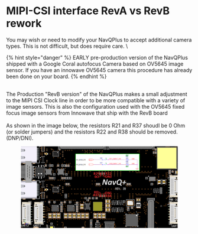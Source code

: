 # MIPI-CSI interface RevA vs RevB rework

You may wish or need to modify your NavQPlus to accept additional camera types. This is not difficult, but does require care. \


{% hint style="danger" %}
EARLY pre-production version of the NavQPlus shipped with a Google Coral autofocus Camera based on OV5645 image sensor. If you have an innowave OV5645 camera this procedure has already been done on your board.
{% endhint %}

\
The Production "RevB version" of the NavQPlus makes a small adjustment to the MIPI CSI Clock line in order to be more compatible with a variety of image sensors. This is also the configuration used with the OV5645 fixed focus image sensors from Innowave that ship with the RevB board\
\
As shown in the image below, the resistors R21 and R37 shoudl be 0 Ohm (or solder jumpers) and the resistors R22 and R38 should be removed. (DNP/DNI).&#x20;

&#x20;&#x20;

<figure><img src="../../../.gitbook/assets/NavQPlus-MIPI-Rework.png" alt=""><figcaption></figcaption></figure>
